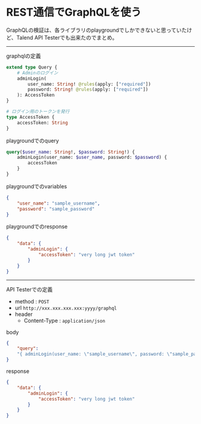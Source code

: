 # REST通信でGraphQLを使う

GraphQLの検証は、各ライブラリのplaygroundでしかできないと思っていたけど、Talend API Testerでも出来たのでまとめ。  

---

graphqlの定義  

``` graphql
extend type Query {
    # Adminのログイン
    adminLogin(
        user_name: String! @rules(apply: ["required"])
        password: String! @rules(apply: ["required"])
    ): AccessToken
}

# ログイン用のトークンを発行
type AccessToken {
    accessToken: String
}
```

playgroundでのquery  

``` graphql : query
query($user_name: String!, $password: String!) {
    adminLogin(user_name: $user_name, password: $password) {
        accessToken
    }
}
```

playgroundでのvariables  

``` json : variables
{
    "user_name": "sample_username",
    "password": "sample_password"
}
```

playgroundでのresponse  

``` json : response
{
    "data": {
        "adminLogin": {
            "accessToken": "very long jwt token"
        }
    }
}
```

---

API Testerでの定義  

- method : `POST`  
- url `http://xxx.xxx.xxx.xxx:yyyy/graphql`  
- header  
  - Content-Type : `application/json`  

body

``` json : body
{
    "query":
    "{ adminLogin(user_name: \"sample_username\", password: \"sample_password\") { accessToken } }"
}
```

response

``` json : response
{
    "data": {
        "adminLogin": {
            "accessToken": "very long jwt token"
        }
    }
}
```
